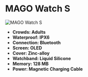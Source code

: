 # MAGO Watch S

![MAGO Watch S](../.gitbook/assets/watch\_s.png)

* **Crowds: Adults**
* **Waterproof: IPX6**
* **Connection: Bluetooth**
* **Screen: OLED**
* **Cover: Zinc-alloy**
* **Watchband: Liquid Silicone**
* **Memory: 128 MB**
* **Power: Magnetic Charging Cable**

